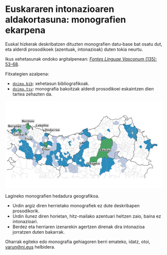 
# Euskararen intonazioaren aldakortasuna: monografien ekarpena

Euskal hizkerak deskribatzen dituzten monografien datu-base bat osatu dut, eta alderdi prosodikoek (azentuak, intonazioak) duten tokia neurtu.

Ikus xehetasunak ondoko argitalpenean: [*Fontes Linguae Vasconum* (135): 53-68](https://doi.org/10.35462/flv135.3).

Fitxategien azalpena:

- [`doima.bib`](doima.bib): xehetasun bibliografikoak.
- [`doima.tsv`](doima.tsv): monografia bakoitzak alderdi prosodikoei eskaintzen dien tartea zehazten da.

![intonazioa_izenak_mapa](irudiak/3_intonazioa_izenak_zb_2.jpg)

Lagineko monografien hedadura geografikoa.

- Urdin argiz diren herrietako monografiek ez dute deskribapen prosodikorik.
- Urdin ilunez diren horietan, hitz-mailako azentuari heltzen zaio, baina ez intonazioari.
- Berdez eta herriaren izenarekin agertzen direnak dira intonazioa jorratzen duten bakarrak.

Oharrak egiteko edo monografia gehiagoren berri emateko, idatz, otoi, varun@ni.eus helbidera.
